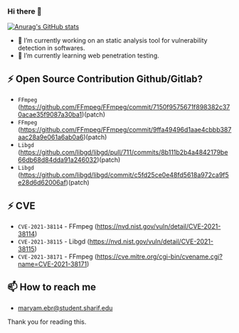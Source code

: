 ### Hi there 👋
[![Anurag's GitHub stats](https://github-readme-stats.vercel.app/api?username=meweez&show_icons=true&theme=radical)](https://github.com/anuraghazra/github-readme-stats)

- 🔭 I’m currently working on an static analysis tool for vulnerability detection in softwares.
- 🌱 I’m currently learning web penetration testing.

## ⚡ Open Source Contribution Github/Gitlab?
- `FFmpeg` (https://github.com/FFmpeg/FFmpeg/commit/7150f9575671f898382c370acae35f9087a30ba1)(patch)
- `FFmpeg` (https://github.com/FFmpeg/FFmpeg/commit/9ffa49496d1aae4cbbb387aac28a9e061a6ab0a6)(patch)
- `Libgd` (https://github.com/libgd/libgd/pull/711/commits/8b111b2b4a4842179be66db68d84dda91a246032)(patch)
- `Libgd` (https://github.com/libgd/libgd/commit/c5fd25ce0e48fd5618a972ca9f5e28d6d62006af)(patch)

## ⚡ CVE
- `CVE-2021-38114` - FFmpeg (https://nvd.nist.gov/vuln/detail/CVE-2021-38114)
- `CVE-2021-38115` - Libgd (https://nvd.nist.gov/vuln/detail/CVE-2021-38115)
- `CVE-2021-38171` - FFmpeg (https://cve.mitre.org/cgi-bin/cvename.cgi?name=CVE-2021-38171)

## 📫 How to reach me
- maryam.ebr@student.sharif.edu




Thank you for reading this.

<!--
**me22bee/me22bee** is a ✨ _special_ ✨ repository because its `README.md` (this file) appears on your GitHub profile.

Here are some ideas to get you started:

- 🔭 I’m currently working on ...
- 🌱 I’m currently learning ...
- 👯 I’m looking to collaborate on ...
- 🤔 I’m looking for help with ...
- 💬 Ask me about ...
- 📫 How to reach me: ...
- 😄 Pronouns: ...
- ⚡ Fun fact: ...
-->

